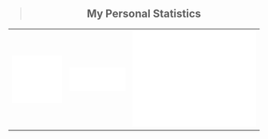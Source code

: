 
<table>
<blockquote align="center">
    <h2>My Personal Statistics</h2>
</blockquote>

<td>
  <img align="left" width="390" alt="" src="/general.svg">

</td>
<td>
  <img align="right" width="440" alt="" src="/metrics.followup.svg">

</td>
    <td>
<img align="buttom" src="/achievements.svg" alt="Metrics" >
</td>
</table>

